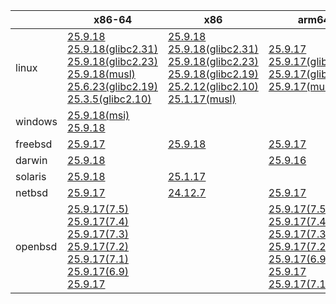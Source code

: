 ||x86-64|x86|arm64|ppc64le|armv7|armel|
| --- | --- | --- | --- | --- | --- | --- |
|linux|[25.9.18](https://github.com/roswell/sbcl_head/releases/download/25.9.18/sbcl-25.9.18-x86-64-linux-binary.tar.bz2)<br />[25.9.18(glibc2.31)](https://github.com/roswell/sbcl_head/releases/download/25.9.18/sbcl-25.9.18-x86-64-linux-glibc2.31-binary.tar.bz2)<br />[25.9.18(glibc2.23)](https://github.com/roswell/sbcl_head/releases/download/25.9.18/sbcl-25.9.18-x86-64-linux-glibc2.23-binary.tar.bz2)<br />[25.9.18(musl)](https://github.com/roswell/sbcl_head/releases/download/25.9.18/sbcl-25.9.18-x86-64-linux-musl-binary.tar.bz2)<br />[25.6.23(glibc2.19)](https://github.com/roswell/sbcl_head/releases/download/25.6.23/sbcl-25.6.23-x86-64-linux-glibc2.19-binary.tar.bz2)<br />[25.3.5(glibc2.10)](https://github.com/roswell/sbcl_head/releases/download/25.3.5/sbcl-25.3.5-x86-64-linux-glibc2.10-binary.tar.bz2)<br />|[25.9.18](https://github.com/roswell/sbcl_head/releases/download/25.9.18/sbcl-25.9.18-x86-linux-binary.tar.bz2)<br />[25.9.18(glibc2.31)](https://github.com/roswell/sbcl_head/releases/download/25.9.18/sbcl-25.9.18-x86-linux-glibc2.31-binary.tar.bz2)<br />[25.9.18(glibc2.23)](https://github.com/roswell/sbcl_head/releases/download/25.9.18/sbcl-25.9.18-x86-linux-glibc2.23-binary.tar.bz2)<br />[25.9.18(glibc2.19)](https://github.com/roswell/sbcl_head/releases/download/25.9.18/sbcl-25.9.18-x86-linux-glibc2.19-binary.tar.bz2)<br />[25.2.12(glibc2.10)](https://github.com/roswell/sbcl_head/releases/download/25.2.12/sbcl-25.2.12-x86-linux-glibc2.10-binary.tar.bz2)<br />[25.1.17(musl)](https://github.com/roswell/sbcl_head/releases/download/25.1.17/sbcl-25.1.17-x86-linux-musl-binary.tar.bz2)<br />|[25.9.17](https://github.com/roswell/sbcl_head/releases/download/25.9.17/sbcl-25.9.17-arm64-linux-binary.tar.bz2)<br />[25.9.17(glibc2.23)](https://github.com/roswell/sbcl_head/releases/download/25.9.17/sbcl-25.9.17-arm64-linux-glibc2.23-binary.tar.bz2)<br />[25.9.17(glibc2.19)](https://github.com/roswell/sbcl_head/releases/download/25.9.17/sbcl-25.9.17-arm64-linux-glibc2.19-binary.tar.bz2)<br />[25.9.17(musl)](https://github.com/roswell/sbcl_head/releases/download/25.9.17/sbcl-25.9.17-arm64-linux-musl-binary.tar.bz2)<br />|[25.9.11](https://github.com/roswell/sbcl_head/releases/download/25.9.11/sbcl-25.9.11-ppc64le-linux-binary.tar.bz2)<br />[25.9.11(glibc2.23)](https://github.com/roswell/sbcl_head/releases/download/25.9.11/sbcl-25.9.11-ppc64le-linux-glibc2.23-binary.tar.bz2)<br />[25.9.11(glibc2.19)](https://github.com/roswell/sbcl_head/releases/download/25.9.11/sbcl-25.9.11-ppc64le-linux-glibc2.19-binary.tar.bz2)<br />|[25.9.17](https://github.com/roswell/sbcl_head/releases/download/25.9.17/sbcl-25.9.17-armv7-linux-binary.tar.bz2)<br />|[25.1.17](https://github.com/roswell/sbcl_head/releases/download/25.1.17/sbcl-25.1.17-armel-linux-binary.tar.bz2)<br />|
|windows|[25.9.18(msi)](https://github.com/roswell/sbcl_head/releases/download/25.9.18/sbcl-25.9.18-x86-64-windows-binary.msi)<br />[25.9.18](https://github.com/roswell/sbcl_head/releases/download/25.9.18/sbcl-25.9.18-x86-64-windows-binary.tar.bz2)<br />||||||
|freebsd|[25.9.17](https://github.com/roswell/sbcl_head/releases/download/25.9.17/sbcl-25.9.17-x86-64-freebsd-binary.tar.bz2)<br />|[25.9.18](https://github.com/roswell/sbcl_head/releases/download/25.9.18/sbcl-25.9.18-x86-freebsd-binary.tar.bz2)<br />|[25.9.17](https://github.com/roswell/sbcl_head/releases/download/25.9.17/sbcl-25.9.17-arm64-freebsd-binary.tar.bz2)<br />||||
|darwin|[25.9.18](https://github.com/roswell/sbcl_head/releases/download/25.9.18/sbcl-25.9.18-x86-64-darwin-binary.tar.bz2)<br />||[25.9.16](https://github.com/roswell/sbcl_head/releases/download/25.9.16/sbcl-25.9.16-arm64-darwin-binary.tar.bz2)<br />||||
|solaris|[25.9.18](https://github.com/roswell/sbcl_head/releases/download/25.9.18/sbcl-25.9.18-x86-64-solaris-binary.tar.bz2)<br />|[25.1.17](https://github.com/roswell/sbcl_head/releases/download/25.1.17/sbcl-25.1.17-x86-solaris-binary.tar.bz2)<br />|||||
|netbsd|[25.9.17](https://github.com/roswell/sbcl_head/releases/download/25.9.17/sbcl-25.9.17-x86-64-netbsd-binary.tar.bz2)<br />|[24.12.7](https://github.com/roswell/sbcl_head/releases/download/24.12.7/sbcl-24.12.7-x86-netbsd-binary.tar.bz2)<br />|[25.9.17](https://github.com/roswell/sbcl_head/releases/download/25.9.17/sbcl-25.9.17-arm64-netbsd-binary.tar.bz2)<br />||||
|openbsd|[25.9.17(7.5)](https://github.com/roswell/sbcl_head/releases/download/25.9.17/sbcl-25.9.17-x86-64-openbsd-7.5-binary.tar.bz2)<br />[25.9.17(7.4)](https://github.com/roswell/sbcl_head/releases/download/25.9.17/sbcl-25.9.17-x86-64-openbsd-7.4-binary.tar.bz2)<br />[25.9.17(7.3)](https://github.com/roswell/sbcl_head/releases/download/25.9.17/sbcl-25.9.17-x86-64-openbsd-7.3-binary.tar.bz2)<br />[25.9.17(7.2)](https://github.com/roswell/sbcl_head/releases/download/25.9.17/sbcl-25.9.17-x86-64-openbsd-7.2-binary.tar.bz2)<br />[25.9.17(7.1)](https://github.com/roswell/sbcl_head/releases/download/25.9.17/sbcl-25.9.17-x86-64-openbsd-7.1-binary.tar.bz2)<br />[25.9.17(6.9)](https://github.com/roswell/sbcl_head/releases/download/25.9.17/sbcl-25.9.17-x86-64-openbsd-6.9-binary.tar.bz2)<br />[25.9.17](https://github.com/roswell/sbcl_head/releases/download/25.9.17/sbcl-25.9.17-x86-64-openbsd-binary.tar.bz2)<br />||[25.9.17(7.5)](https://github.com/roswell/sbcl_head/releases/download/25.9.17/sbcl-25.9.17-arm64-openbsd-7.5-binary.tar.bz2)<br />[25.9.17(7.4)](https://github.com/roswell/sbcl_head/releases/download/25.9.17/sbcl-25.9.17-arm64-openbsd-7.4-binary.tar.bz2)<br />[25.9.17(7.3)](https://github.com/roswell/sbcl_head/releases/download/25.9.17/sbcl-25.9.17-arm64-openbsd-7.3-binary.tar.bz2)<br />[25.9.17(7.2)](https://github.com/roswell/sbcl_head/releases/download/25.9.17/sbcl-25.9.17-arm64-openbsd-7.2-binary.tar.bz2)<br />[25.9.17(6.9)](https://github.com/roswell/sbcl_head/releases/download/25.9.17/sbcl-25.9.17-arm64-openbsd-6.9-binary.tar.bz2)<br />[25.9.17](https://github.com/roswell/sbcl_head/releases/download/25.9.17/sbcl-25.9.17-arm64-openbsd-binary.tar.bz2)<br />[25.9.17(7.1)](https://github.com/roswell/sbcl_head/releases/download/25.9.17/sbcl-25.9.17-arm64-openbsd-7.1-binary.tar.bz2)<br />||||
